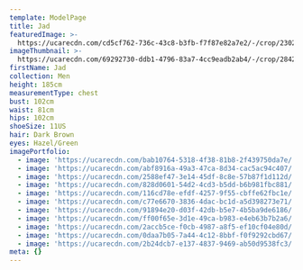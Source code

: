 ```yaml
---
template: ModelPage
title: Jad
featuredImage: >-
  https://ucarecdn.com/cd5cf762-736c-43c8-b3fb-f7f87e82a7e2/-/crop/2302x1303/0,0/-/preview/
imageThumbnail: >-
  https://ucarecdn.com/69292730-ddb1-4796-83a7-4cc9eadb2ab4/-/crop/2842x3635/543,0/-/preview/
firstName: Jad
collection: Men
height: 185cm
measurementType: chest
bust: 102cm
waist: 81cm
hips: 102cm
shoeSize: 11US
hair: Dark Brown
eyes: Hazel/Green
imagePortfolio:
  - image: 'https://ucarecdn.com/bab10764-5318-4f38-81b8-2f439750da7e/'
  - image: 'https://ucarecdn.com/abf8916a-49a3-47ca-8d34-cac5ac94c407/'
  - image: 'https://ucarecdn.com/2588ef47-3e14-45df-8c8e-57b87f1d112d/'
  - image: 'https://ucarecdn.com/828d0601-54d2-4cd3-b5dd-b6b981fbc881/'
  - image: 'https://ucarecdn.com/116cd78e-efdf-4257-9f55-cbffe62fbc1e/'
  - image: 'https://ucarecdn.com/c77e6670-3836-4dac-bc1d-a5d398273e71/'
  - image: 'https://ucarecdn.com/91894e20-d03f-42db-b5e7-4b5ba9de6186/'
  - image: 'https://ucarecdn.com/ff00f65e-3d1e-49ca-b983-e4eb63b7b2a6/'
  - image: 'https://ucarecdn.com/2accb5ce-f0cb-4987-a8f5-ef10cf04e80d/'
  - image: 'https://ucarecdn.com/0daa7b05-7a44-4c12-8bbf-f0f9292cbd67/'
  - image: 'https://ucarecdn.com/2b24dcb7-e137-4837-9469-ab50d9538fc3/'
meta: {}
---
```


